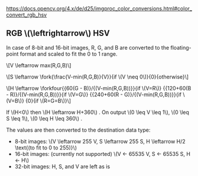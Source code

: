 https://docs.opencv.org/4.x/de/d25/imgproc_color_conversions.html#color_convert_rgb_hsv


<p><a class="anchor" id="color_convert_rgb_hsv"></a></p><h2>RGB \(\leftrightarrow\) HSV </h2>
<p>In case of 8-bit and 16-bit images, R, G, and B are converted to the floating-point format and scaled to fit the 0 to 1 range.</p>
<p class="formulaDsp">
\[V \leftarrow max(R,G,B)\]
</p>
 <p class="formulaDsp">
\[S \leftarrow \fork{\frac{V-min(R,G,B)}{V}}{if \(V \neq 0\)}{0}{otherwise}\]
</p>
 <p class="formulaDsp">
\[H \leftarrow \forkfour{{60(G - B)}/{(V-min(R,G,B))}}{if \(V=R\)} {{120+60(B - R)}/{(V-min(R,G,B))}}{if \(V=G\)} {{240+60(R - G)}/{(V-min(R,G,B))}}{if \(V=B\)} {0}{if \(R=G=B\)}\]
</p>
<p> If \(H&lt;0\) then \(H \leftarrow H+360\) . On output \(0 \leq V \leq 1\), \(0 \leq S \leq 1\), \(0 \leq H \leq 360\) .</p>
<p>The values are then converted to the destination data type:</p><ul>
<li>8-bit images: \(V \leftarrow 255 V, S \leftarrow 255 S, H \leftarrow H/2 \text{(to fit to 0 to 255)}\)</li>
<li>16-bit images: (currently not supported) \(V &lt;- 65535 V, S &lt;- 65535 S, H &lt;- H\)</li>
<li>32-bit images: H, S, and V are left as is</li>
</ul>
